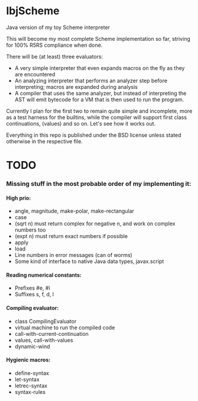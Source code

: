 lbjScheme
=========

Java version of my toy Scheme interpreter

This will become my most complete Scheme implementation so far, striving for 100% R5RS compliance when done.

There will be (at least) three evaluators:

* A very simple interpreter that even expands macros on the fly as they are encountered
* An analyzing interpreter that performs an analyzer step before interpreting; macros are expanded during analysis
* A compiler that uses the same analyzer, but instead of interpreting the AST will emit bytecode for a VM that is then used to run the program.

Currently I plan for the first two to remain quite simple and incomplete, more as a test harness for the builtins, while the compiler
will support first class continuations, (values) and so on. Let's see how it works out.

Everything in this repo is published under the BSD license unless stated otherwise in the respective file.

# TODO

### Missing stuff in the most probable order of my implementing it:

#### High prio:
* angle, magnitude, make-polar, make-rectangular
* case
* (sqrt n) must return complex for negative n, and work on complex numbers too
* (expt n) must return exact numbers if possible
* apply
* load
* Line numbers in error messages (can of worms)
* Some kind of interface to native Java data types, javax.script

#### Reading numerical constants:
* Prefixes #e, #i
* Suffixes s, f, d, l

#### Compiling evaluator:
* class CompilingEvaluator
* virtual machine to run the compiled code
* call-with-current-continuation
* values, call-with-values
* dynamic-wind

#### Hygienic macros:
* define-syntax
* let-syntax
* letrec-syntax
* syntax-rules

